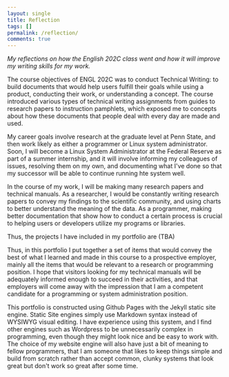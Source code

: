 ```yaml
---
layout: single
title: Reflection
tags: []
permalink: /reflection/
comments: true
---
```


_My reflections on how the English 202C class went and how it will improve my writing skills for my work._

The course objectives of ENGL 202C was to conduct Technical Writing: to build documents that would help users fulfill their goals while using a product, conducting their work, or understanding a concept. The course introduced various types of technical writing assignments from guides to research papers to instruction pamphlets, which exposed me to concepts about how these documents that people deal with every day are made and used.

My career goals involve research at the graduate level at Penn State, and then work likely as either a programmer or Linux system administrator. Soon, I will become a Linux System Administrator at the Federal Reserve as part of a summer internship, and it will involve informing my colleagues of issues, resolving them on my own, and documenting what I've done so that my successor will be able to continue running hte system well.

In the course of my work, I will be making many research papers and technical manuals. As a researcher, I would be constantly writing research papers to convey my findings to the scientific community, and using charts to better understand the meaning of the data. As a programmer, making better documentation that show how to conduct a certain process is crucial to helping users or developers utilize my programs or libraries.

Thus, the projects I have included in my portfolio are (TBA)

Thus, in this portfolio I put together a set of items that would convey the best of what I learned and made in this course to a prospective employer, mainly all the items that would be relevant to a research or programming position. I hope that visitors looking for my technical manuals will be adequately informed enough to succeed in their activities, and that employers will come away with the impression that I am a competent candidate for a programming or system administration position.

This portfolio is constructed using Github Pages with the Jekyll static site engine. Static Site engines simply use Markdown syntax instead of WYSIWYG visual editing. I have experience using this system, and I find other engines such as Wordpress to be unnecessarily complex in programming, even though they might look nice and be easy to work with. The choice of my website engine will also have just a bit of meaning to fellow programmers, that I am someone that likes to keep things simple and build from scratch rather than accept common, clunky systems that look great but don't work so great after some time.
